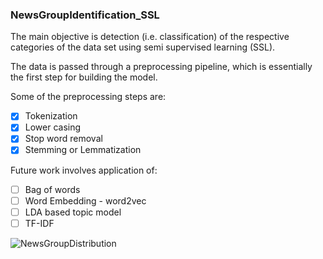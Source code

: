 
### NewsGroupIdentification_SSL

The main objective is detection (i.e. classification) of the respective categories of the data set using semi supervised learning (SSL). 
 
 The data is passed through a preprocessing pipeline, which is essentially the first
step for building the model.

Some of the preprocessing steps are:
- [x]  Tokenization
- [x]  Lower casing
- [x]  Stop word removal
- [x]  Stemming or Lemmatization

Future work involves application of:
- [ ] Bag of words
- [ ] Word Embedding - word2vec
- [ ] LDA based topic model
- [ ] TF-IDF

![NewsGroupDistribution](https://user-images.githubusercontent.com/64710190/120066612-91853700-c077-11eb-8e76-a6cbefbe2d19.PNG)
